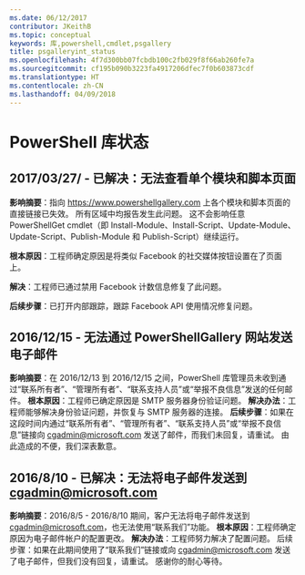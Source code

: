 ```yaml
---
ms.date: 06/12/2017
contributor: JKeithB
ms.topic: conceptual
keywords: 库,powershell,cmdlet,psgallery
title: psgalleryint_status
ms.openlocfilehash: 4f7d300bb07fcbdb100c2fb029f8f66ab260fe7a
ms.sourcegitcommit: cf195b090b3223fa4917206dfec7f0b603873cdf
ms.translationtype: HT
ms.contentlocale: zh-CN
ms.lasthandoff: 04/09/2018
---
```

<a name="powershell-gallery-status"></a>PowerShell 库状态
=========================

## <a name="03272017---resolved-unable-to-see-individual-module-and-script-pages"></a>2017/03/27/ - 已解决：无法查看单个模块和脚本页面

__影响摘要__：指向 https://www.powershellgallery.com 上各个模块和脚本页面的直接链接已失效。 所有区域中均报告发生此问题。 这不会影响任意 PowerShellGet cmdlet（即 Install-Module、Install-Script、Update-Module、Update-Script、Publish-Module 和 Publish-Script）继续运行。

__根本原因__：工程师确定原因是将类似 Facebook 的社交媒体按钮设置在了页面上。

__解决__：工程师已通过禁用 Facebook 计数信息修复了此问题。

__后续步骤__：已打开内部跟踪，跟踪 Facebook API 使用情况修复问题。

## <a name="12152016---unable-to-send-emails-via-powershellgallery-website"></a>2016/12/15 - 无法通过 PowerShellGallery 网站发送电子邮件

__影响摘要__：在 2016/12/13 到 2016/12/15 之间，PowerShell 库管理员未收到通过“联系所有者”、“管理所有者”、“联系支持人员”或“举报不良信息”发送的任何邮件。
__根本原因__：工程师已确定原因是 SMTP 服务器身份验证问题。
__解决办法__：工程师能够解决身份验证问题，并恢复与 SMTP 服务器的连接。
__后续步骤__：如果在这段时间内通过“联系所有者”、“管理所有者”、“联系支持人员”或“举报不良信息”链接向 cgadmin@microsoft.com 发送了邮件，而我们未回复，请重试。 由此造成的不便，我们深表歉意。


## <a name="8102016---resolved-unable-to-send-emails-to-cgadminmicrosoftcom"></a>2016/8/10 - 已解决：无法将电子邮件发送到 cgadmin@microsoft.com
__影响摘要__：2016/8/5 - 2016/8/10 期间，客户无法将电子邮件发送到 cgadmin@microsoft.com，也无法使用“联系我们”功能。
__根本原因__：工程师确定原因为电子邮件帐户的配置更改。
__解决办法__：工程师努力解决了配置问题。
后续步骤：如果在此期间使用了“联系我们”链接或向 cgadmin@microsoft.com 发送了电子邮件，但我们没有回复，请重试。 感谢你的耐心等待。